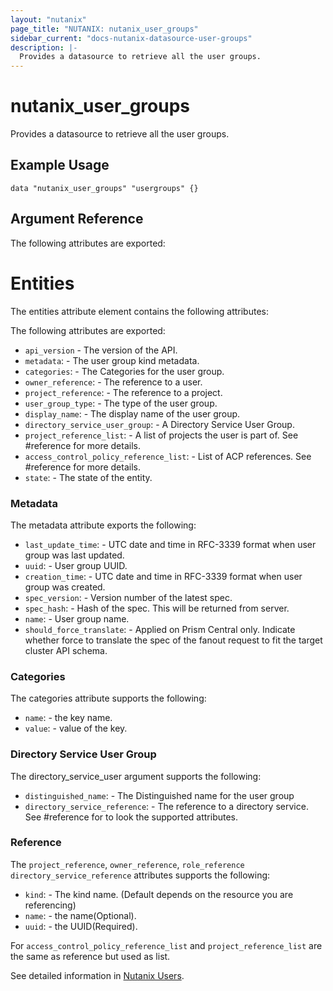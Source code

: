 ```yaml
---
layout: "nutanix"
page_title: "NUTANIX: nutanix_user_groups"
sidebar_current: "docs-nutanix-datasource-user-groups"
description: |-
  Provides a datasource to retrieve all the user groups.
---
```


# nutanix_user_groups

Provides a datasource to retrieve all the user groups.

## Example Usage

``` hcl
data "nutanix_user_groups" "usergroups" {}
```




## Argument Reference

The following attributes are exported:

# Entities

The entities attribute element contains the following attributes:

The following attributes are exported:

* `api_version` - The version of the API.
* `metadata`: - The user group kind metadata.
* `categories`: - The Categories for the user group.
* `owner_reference`: - The reference to a user.
* `project_reference`: - The reference to a project.
* `user_group_type`: - The type of the user group.
* `display_name`: - The display name of the user group.
* `directory_service_user_group`: - A Directory Service User Group.
* `project_reference_list`: - A list of projects the user is part of. See #reference for more details.
* `access_control_policy_reference_list`: - List of ACP references. See #reference for more details.
* `state`: - The state of the entity.

### Metadata

The metadata attribute exports the following:

* `last_update_time`: - UTC date and time in RFC-3339 format when user group was last updated.
* `uuid`: - User group UUID.
* `creation_time`: - UTC date and time in RFC-3339 format when user group was created.
* `spec_version`: - Version number of the latest spec.
* `spec_hash`: - Hash of the spec. This will be returned from server.
* `name`: - User group name.
* `should_force_translate`: - Applied on Prism Central only. Indicate whether force to translate the spec of the fanout request to fit the target cluster API schema.

### Categories

The categories attribute supports the following:

* `name`: - the key name.
* `value`: - value of the key.

### Directory Service User Group

The directory_service_user argument supports the following:

* `distinguished_name`: - The Distinguished name for the user group
* `directory_service_reference`: - The reference to a directory service. See #reference for to look the supported attributes. 


### Reference

The `project_reference`, `owner_reference`, `role_reference` `directory_service_reference` attributes supports the following:

* `kind`: - The kind name. (Default depends on the resource you are referencing)
* `name`: - the name(Optional).
* `uuid`: - the UUID(Required).

For `access_control_policy_reference_list` and `project_reference_list` are the same as reference but used as list.

See detailed information in [Nutanix Users](https://www.nutanix.dev/reference/prism_central/v3/api/user-groups/).
